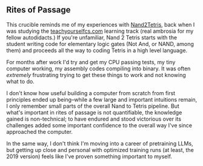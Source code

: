 ## Rites of Passage

This crucible reminds me of my experiences with [Nand2Tetris](https://www.nand2tetris.org/), back when I was studying the [teachyourselfcs.com](https://teachyourselfcs.com/) learning track (real ambrosia for my fellow autodidacts.) If you're unfamiliar, Nand 2 Tetris starts with the student writing code for elementary logic gates (Not And, or NAND, among them) and proceeds all the way to coding Tetris in a high level language.

For months after work I'd try and get my CPU passing tests, my tiny computer working, my assembly codes compiling into binary. It was often _extremely_ frustrating trying to get these things to work and not knowing what to do.

I don't know how useful building a computer from scratch from first principles ended up being–while a few large and important intuitions remain, I only remember small parts of the overall Nand to Tetris pipeline. But what's important in rites of passage is not quantifiable, the knowledge gained is non-technical; to have endured and stood victorious over its challenges added some important confidence to the overall way I've since approached the computer.

In the same way, I don't think I'm moving into a career of pretraining LLMs, but getting up close and personal with optimized training runs (at least, the 2019 version) feels like I've proven something important to myself.
